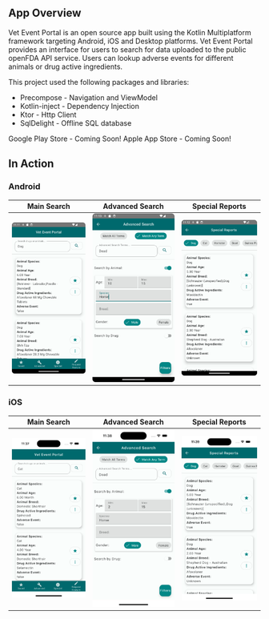 ## App Overview

Vet Event Portal is an open source app built using the Kotlin Multiplatform framework targeting
Android, iOS and Desktop platforms. Vet Event Portal provides an interface for users to search
for data uploaded to the public openFDA API service. Users can lookup adverse events for different
animals or drug active ingredients.

This project used the following packages and libraries:

* Precompose - Navigation and ViewModel
* Kotlin-inject - Dependency Injection
* Ktor - Http Client
* SqlDelight - Offline SQL database

Google Play Store - Coming Soon!
Apple App Store - Coming Soon!

## In Action

### Android
|Main Search|Advanced Search|Special Reports|
|:-:|:-:|:-:|
|![main search android](appImages/android/Screenshot_20240417_111139.png)|![advanced search android](appImages/android/Screenshot_20240417_111340.png)|![special report android](appImages/android/Screenshot_20240417_111244.png)|

### iOS
|Main Search|Advanced Search|Special Reports|
|:-:|:-:|:-:|
|![main search ios](appImages/ios/Simulator%20Screenshot%20-%20iPhone%2015%20-%202024-04-17%20at%2011.37.18.png)|![advanced search ios](appImages/ios/simulator_screenshot_23F9B9C1-C283-4E68-A018-3AF1BC28E0AA.png)|![special report ios](appImages/ios/simulator_screenshot_2DE0182F-FCAE-4408-A5D1-3DE0AEAFB38C.png)|
